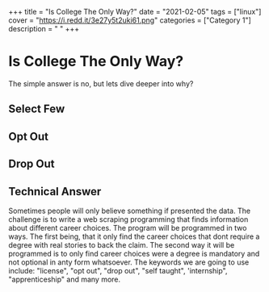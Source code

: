 +++
title = "Is College The Only Way?"
date = "2021-02-05"
tags = ["linux"]
cover = "https://i.redd.it/3e27y5t2uki61.png"
categories = ["Category 1"]
description = " "
+++

# Is College The Only Way?

The simple answer is no, but lets dive deeper into why?

## Select Few

## Opt Out

## Drop Out

## Technical Answer

Sometimes people will only believe something if presented the data. The challenge is to write a web scraping programming that finds information about different 
career choices. The program will be programmed in two ways. The first being, that it only find the career choices that dont require a degree with real stories
to back the claim. The second way it will be programmed is to only find career choices were a degree is mandatory and not optional in anty form whatsoever. The
keywords we are going to use include: "license", "opt out", "drop out", "self taught", 'internship", "apprenticeship" and many more. 
